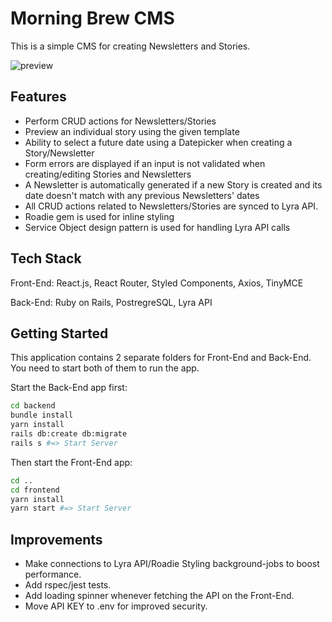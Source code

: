 # Morning Brew CMS

This is a simple CMS for creating Newsletters and Stories.

![preview](https://i.ibb.co/9pWZprw/Screen-Shot-2020-11-23-at-11-20-37.png)

## Features
- Perform CRUD actions for Newsletters/Stories
- Preview an individual story using the given template
- Ability to select a future date using a Datepicker when creating a Story/Newsletter
- Form errors are displayed if an input is not validated when creating/editing Stories and Newsletters
- A Newsletter is automatically generated if a new Story is created and its date doesn't match with any previous Newsletters' dates
- All CRUD actions related to Newsletters/Stories are synced to Lyra API.
- Roadie gem is used for inline styling
- Service Object design pattern is used for handling Lyra API calls


## Tech Stack
Front-End: React.js, React Router, Styled Components, Axios, TinyMCE

Back-End: Ruby on Rails, PostregreSQL, Lyra API

## Getting Started
This application contains 2 separate folders for Front-End and Back-End.
You need to start both of them to run the app.

Start the Back-End app first:

```bash
cd backend
bundle install
yarn install
rails db:create db:migrate
rails s #=> Start Server
```

Then start the Front-End app:

```bash
cd ..
cd frontend
yarn install
yarn start #=> Start Server
```



## Improvements
- Make connections to Lyra API/Roadie Styling background-jobs to boost performance.
- Add rspec/jest tests.
- Add loading spinner whenever fetching the API on the Front-End.
- Move API KEY to .env for improved security.
